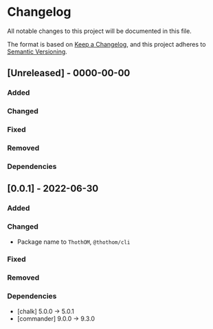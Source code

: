 # Changelog

All notable changes to this project will be documented in this file.

The format is based on [Keep a Changelog](https://keepachangelog.com/en/1.0.0/),
and this project adheres to [Semantic Versioning](https://semver.org/spec/v2.0.0.html).

## [Unreleased] - 0000-00-00

### Added

### Changed

### Fixed

### Removed

### Dependencies

## [0.0.1] - 2022-06-30

### Added

### Changed

- Package name to `ThothOM`, `@thothom/cli`

### Fixed

### Removed

### Dependencies

- [chalk] 5.0.0 -> 5.0.1
- [commander] 9.0.0 -> 9.3.0
